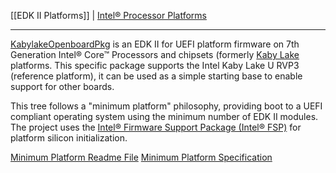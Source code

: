 [[EDK II Platforms]] | [Intel® Processor Platforms](https://github.com/tianocore/tianocore.github.io/wiki/EDK-II-Platforms#intel-processor-platforms)

***

[KabylakeOpenboardPkg](https://github.com/tianocore/edk2-platforms/tree/master/Platform/Intel/KabylakeOpenBoardPkg) is an EDK II for UEFI platform firmware on 7th Generation Intel® Core™ Processors and chipsets (formerly [Kaby Lake](https://ark.intel.com/products/codename/82879/Kaby-Lake) platforms. This specific package supports the Intel Kaby Lake U RVP3 (reference platform), it can be used as a simple starting base to enable support for other boards.

This tree follows a "minimum platform" philosophy, providing boot to a UEFI compliant operating system using the minimum number of EDK II modules. The project uses the [Intel® Firmware Support Package (Intel® FSP)](https://github.com/IntelFsp/FSP/tree/Kabylake) for platform silicon initialization.

[Minimum Platform Readme File](https://github.com/tianocore/edk2-platforms/blob/master/Platform/Intel/Readme.md)
[Minimum Platform Specification](https://edk2-docs.gitbooks.io/edk-ii-minimum-platform-specification/content/)
